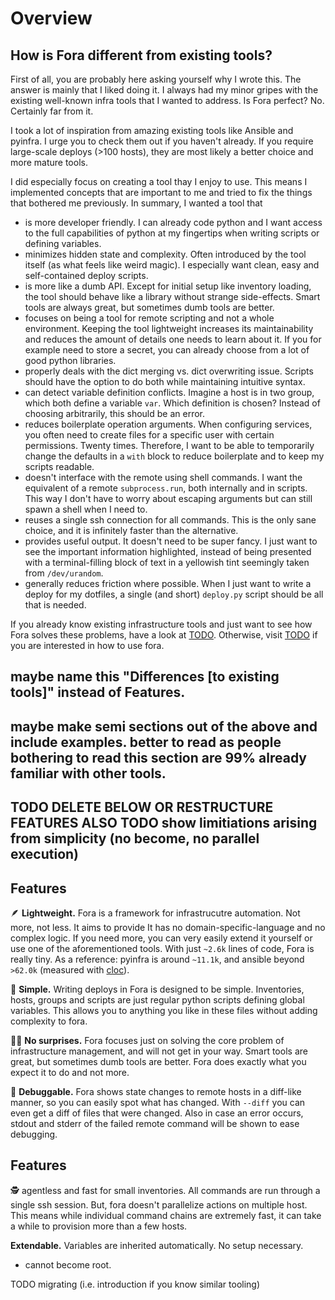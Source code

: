 # Overview

## How is Fora different from existing tools?

First of all, you are probably here asking yourself why I wrote this. The answer is mainly
that I liked doing it. I always had my minor gripes with the existing well-known infra tools
that I wanted to address. Is Fora perfect? No. Certainly far from it.

I took a lot of inspiration from amazing existing tools like Ansible and pyinfra.
I urge you to check them out if you haven't already. If you require large-scale
deploys (>100 hosts), they are most likely a better choice and more mature tools.

I did especially focus on creating a tool thay I enjoy to use. This means I implemented concepts
that are important to me and tried to fix the things that bothered me previously.
In summary, I wanted a tool that

- is more developer friendly. I can already code python and I want access to the full capabilities of python at my fingertips when writing scripts or defining variables.
- minimizes hidden state and complexity. Often introduced by the tool itself (as what feels like weird magic). I especially want clean, easy and self-contained deploy scripts.
- is more like a dumb API. Except for initial setup like inventory loading, the tool should behave like a library without strange side-effects. Smart tools are always great, but sometimes dumb tools are better.
- focuses on being a tool for remote scripting and not a whole environment. Keeping the tool lightweight increases its maintainability and reduces the amount of
details one needs to learn about it. If you for example need to store a secret, you can already choose from a lot of good python libraries.
- properly deals with the dict merging vs. dict overwriting issue. Scripts should have the option to do both while maintaining intuitive syntax.
- can detect variable definition conflicts. Imagine a host is in two group, which both define a variable `var`. Which definition is chosen? Instead of choosing arbitrarily, this should be an error.
- reduces boilerplate operation arguments. When configuring services, you often need to create files for a specific user with certain permissions. Twenty times.
Therefore, I want to be able to temporarily change the defaults in a `with` block to reduce boilerplate and to keep my scripts readable.
- doesn't interface with the remote using shell commands. I want the equivalent of a remote `subprocess.run`, both internally and in scripts. This way I don't have to worry about
escaping arguments but can still spawn a shell when I need to.
- reuses a single ssh connection for all commands. This is the only sane choice, and it is infinitely faster than the alternative.
- provides useful output. It doesn't need to be super fancy. I just want to see the important information highlighted, instead of being presented with a terminal-filling
block of text in a yellowish tint seemingly taken from `/dev/urandom`.
- generally reduces friction where possible. When I just want to write a deploy for my dotfiles, a single (and short) `deploy.py` script should be all that is needed.

If you already know existing infrastructure tools and just want to see how Fora solves these problems,
have a look at [TODO](./introduction-and-short-how-to-do-this-examples-for-people-who-know-other-tools).
Otherwise, visit [TODO](./usage) if you are interested in how to use fora.



## maybe name this "Differences [to existing tools]" instead of Features.
## maybe make **semi sections** out of the above and include examples. better to read as people bothering to read this section are 99% already familiar with other tools.
## TODO DELETE BELOW OR RESTRUCTURE FEATURES ALSO TODO show limitiations arising from simplicity (no become, no parallel execution)





## Features

🪶 **Lightweight.**
Fora is a framework for infrastrucutre automation. Not more, not less. It aims to
provide
It has no domain-specific-language and no complex logic.
If you need more, you can very easily extend it yourself or use one of the aforementioned tools.
With just `~2.6k` lines of code, Fora is really tiny.
As a reference: pyinfra is around `~11.1k`, and ansible beyond `>62.0k` (measured with [cloc](https://github.com/AlDanial/cloc)).

🌱 **Simple.** Writing deploys in Fora is designed to be simple.
Inventories, hosts, groups and scripts are just regular python scripts defining global variables.
This allows you to anything you like in these files without adding complexity to fora.

🎉⃠ **No surprises.** Fora focuses just on solving the core problem of infrastructure management,
and will not get in your way. Smart tools are great, but sometimes dumb tools are better.
Fora does exactly what you expect it to do and not more.

🐞 **Debuggable.** Fora shows state changes to remote hosts in a diff-like manner,
so you can easily spot what has changed. With `--diff` you can even get a diff of
files that were changed. Also in case an error occurs, stdout and stderr of the failed
remote command will be shown to ease debugging.

## Features

🕵️ agentless and fast for small inventories.
All commands are run through a single ssh session.
But, fora doesn't parallelize actions on multiple host. This means while
individual command chains are extremely fast, it can take a while to provision
more than a few hosts.

**Extendable.** Variables are inherited automatically. No setup necessary.

- cannot become root.

TODO migrating (i.e. introduction if you know similar tooling)
